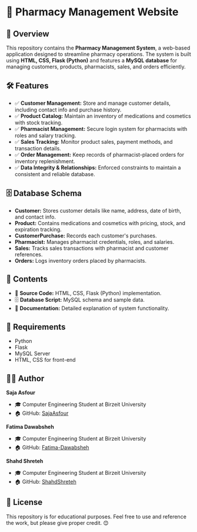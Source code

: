 # 💊 Pharmacy Management Website

## 📌 Overview
This repository contains the **Pharmacy Management System**, a web-based application designed to streamline pharmacy operations. The system is built using **HTML, CSS, Flask (Python)** and features a **MySQL database** for managing customers, products, pharmacists, sales, and orders efficiently.

## 🛠 Features
- ✅ **Customer Management:** Store and manage customer details, including contact info and purchase history.
- ✅ **Product Catalog:** Maintain an inventory of medications and cosmetics with stock tracking.
- ✅ **Pharmacist Management:** Secure login system for pharmacists with roles and salary tracking.
- ✅ **Sales Tracking:** Monitor product sales, payment methods, and transaction details.
- ✅ **Order Management:** Keep records of pharmacist-placed orders for inventory replenishment.
- ✅ **Data Integrity & Relationships:** Enforced constraints to maintain a consistent and reliable database.

## 🗄 Database Schema
- **Customer:** Stores customer details like name, address, date of birth, and contact info.
- **Product:** Contains medications and cosmetics with pricing, stock, and expiration tracking.
- **CustomerPurchase:** Records each customer's purchases.
- **Pharmacist:** Manages pharmacist credentials, roles, and salaries.
- **Sales:** Tracks sales transactions with pharmacist and customer references.
- **Orders:** Logs inventory orders placed by pharmacists.

## 📂 Contents
- 📜 **Source Code:** HTML, CSS, Flask (Python) implementation.
- 🗄 **Database Script:** MySQL schema and sample data.
- 📝 **Documentation:** Detailed explanation of system functionality.

## 📌 Requirements
- Python 
- Flask
- MySQL Server
- HTML, CSS for front-end

## 👩‍💻 Author
**Saja Asfour**
- 🎓 Computer Engineering Student at Birzeit University
- 🏠 GitHub: [SajaAsfour](https://github.com/SajaAsfour)

**Fatima Dawabsheh**
- 🎓 Computer Engineering Student at Birzeit University
- 🏠 GitHub: [Fatima-Dawabsheh](https://github.com/Fatima-Dawabsheh)

**Shahd Shreteh**
- 🎓 Computer Engineering Student at Birzeit University
- 🏠 GitHub: [ShahdShreteh](https://github.com/ShahdShreteh)

## 📜 License
This repository is for educational purposes. Feel free to use and reference the work, but please give proper credit. 😊
